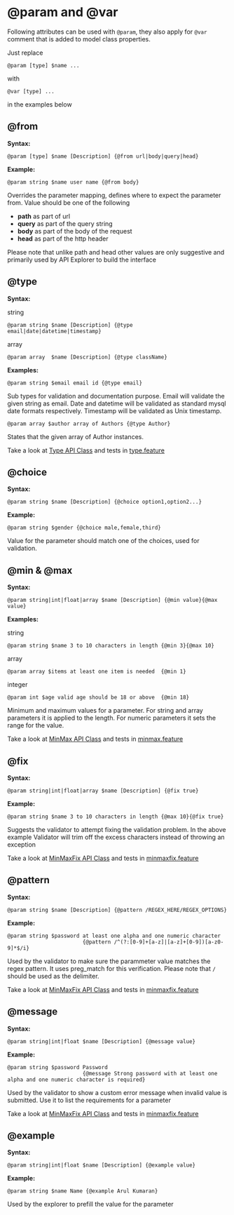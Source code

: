 # @param and @var

Following attributes can be used with `@param`, they also apply for `@var` comment
that is added to model class properties.

Just replace

    @param [type] $name ...

with 

    @var [type] ...

in the examples below

## @from

**Syntax:**

    @param [type] $name [Description] {@from url|body|query|head}
    
**Example:**

    @param string $name user name {@from body}

Overrides the parameter mapping, defines where to expect the parameter from.
Value should be one of the following

 - **path** as part of url
 - **query** as part of the query string
 - **body** as part of the body of the request
 - **head** as part of the http header
 
Please note that unlike path and head other values are only suggestive and
primarily used by API Explorer to build the interface
    
## @type

**Syntax:**

string

    @param string $name [Description] {@type email|date|datetime|timestamp}

array
 
    @param array  $name [Description] {@type className}
    
**Examples:**

    @param string $email email id {@type email}
    
Sub types for validation and documentation purpose. Email will validate the
given string as email. Date and datetime will be validated as standard mysql
date formats respectively. Timestamp will be validated as Unix timestamp.

    @param array $author array of Authors {@type Author}
    
States that the given array of Author instances. 

Take a look at [Type API Class](public/tests/param/Type.php) and tests in
[type.feature](features/tests/param/type.feature)

## @choice

**Syntax:**

    @param string $name [Description] {@choice option1,option2...}
    
**Example:**

    @param string $gender {@choice male,female,third}

Value for the parameter should match one of the choices, used for validation.

## @min & @max

**Syntax:**

    @param string|int|float|array $name [Description] {@min value}{@max value}

**Examples:**

string

    @param string $name 3 to 10 characters in length {@min 3}{@max 10}

array

    @param array $items at least one item is needed  {@min 1}

integer

    @param int $age valid age should be 18 or above  {@min 18}

Minimum and maximum values for a parameter. For string and array parameters
it is applied to the length. For numeric parameters it sets the range for the
value.

Take a look at [MinMax API Class](public/tests/param/MinMax.php) and tests in
[minmax.feature](features/tests/param/minmax.feature)

## @fix

**Syntax:**

    @param string|int|float|array $name [Description] {@fix true}
    
**Example:**

    @param string $name 3 to 10 characters in length {@max 10}{@fix true}
    
Suggests the validator to attempt fixing the validation problem. In the above
example Validator will trim off the excess characters instead of throwing an
exception

Take a look at [MinMaxFix API Class](public/tests/param/MinMaxFix.php) and
tests in [minmaxfix.feature](features/tests/param/minmaxfix.feature)


## @pattern

**Syntax:**

    @param string $name [Description] {@pattern /REGEX_HERE/REGEX_OPTIONS}
    
**Example:**

    @param string $password at least one alpha and one numeric character
    						{@pattern /^(?:[0-9]+[a-z]|[a-z]+[0-9])[a-z0-9]*$/i}
    
Used by the validator to make sure the parammeter value matches the regex pattern. It uses preg_match for this verification. Please note that `/` should be used as the delimiter.

Take a look at [MinMaxFix API Class](public/tests/param/Validation.php) and
tests in [minmaxfix.feature](features/tests/param/validation.feature)

## @message

**Syntax:**

    @param string|int|float $name [Description] {@message value}
    
**Example:**

    @param string $password Password 
    						{@message Strong password with at least one alpha and one numeric character is required}
    
Used by the validator to show a custom error message when invalid value is submitted. Use it to list the requirements for a parameter

Take a look at [MinMaxFix API Class](public/tests/param/Validation.php) and
tests in [minmaxfix.feature](features/tests/param/validation.feature)

## @example

**Syntax:**

    @param string|int|float $name [Description] {@example value}
    
**Example:**

    @param string $name Name {@example Arul Kumaran}
    
Used by the explorer to prefill the value for the parameter